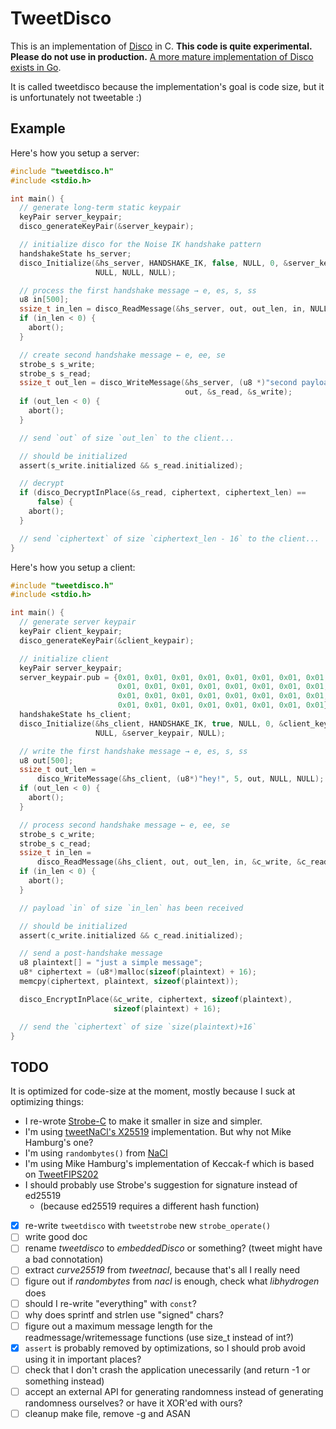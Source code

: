 # TweetDisco

This is an implementation of [Disco](https://www.cryptologie.net/article/432/introducing-disco/) in C. **This code is quite experimental. Please do not use in production.** [A more mature implementation of Disco exists in Go](http://discocrypto.com/#/).

It is called tweetdisco because the implementation's goal is code size, but it is unfortunately not tweetable :)

## Example

Here's how you setup a server:

```c
#include "tweetdisco.h"
#include <stdio.h>

int main() {
  // generate long-term static keypair
  keyPair server_keypair;
  disco_generateKeyPair(&server_keypair);

  // initialize disco for the Noise IK handshake pattern
  handshakeState hs_server;
  disco_Initialize(&hs_server, HANDSHAKE_IK, false, NULL, 0, &server_keypair,
                   NULL, NULL, NULL);

  // process the first handshake message → e, es, s, ss
  u8 in[500];
  ssize_t in_len = disco_ReadMessage(&hs_server, out, out_len, in, NULL, NULL);
  if (in_len < 0) {
    abort();
  }

  // create second handshake message ← e, ee, se
  strobe_s s_write;
  strobe_s s_read;
  ssize_t out_len = disco_WriteMessage(&hs_server, (u8 *)"second payload", 15,
                                       out, &s_read, &s_write);
  if (out_len < 0) {
    abort();
  }

  // send `out` of size `out_len` to the client...

  // should be initialized
  assert(s_write.initialized && s_read.initialized);

  // decrypt
  if (disco_DecryptInPlace(&s_read, ciphertext, ciphertext_len) ==
      false) {
    abort();
  }

  // send `ciphertext` of size `ciphertext_len - 16` to the client...
}
```

Here's how you setup a client:

```c
#include "tweetdisco.h"
#include <stdio.h>

int main() {
  // generate server keypair
  keyPair client_keypair;
  disco_generateKeyPair(&client_keypair);

  // initialize client
  keyPair server_keypair;
  server_keypair.pub = {0x01, 0x01, 0x01, 0x01, 0x01, 0x01, 0x01, 0x01, 0x01,
                        0x01, 0x01, 0x01, 0x01, 0x01, 0x01, 0x01, 0x01, 0x01,
                        0x01, 0x01, 0x01, 0x01, 0x01, 0x01, 0x01, 0x01, 0x01,
                        0x01, 0x01, 0x01, 0x01, 0x01, 0x01, 0x01, 0x01};
  handshakeState hs_client;
  disco_Initialize(&hs_client, HANDSHAKE_IK, true, NULL, 0, &client_keypair,
                   NULL, &server_keypair, NULL);

  // write the first handshake message → e, es, s, ss
  u8 out[500];
  ssize_t out_len =
      disco_WriteMessage(&hs_client, (u8*)"hey!", 5, out, NULL, NULL);
  if (out_len < 0) {
    abort();
  }

  // process second handshake message ← e, ee, se
  strobe_s c_write;
  strobe_s c_read;
  ssize_t in_len =
      disco_ReadMessage(&hs_client, out, out_len, in, &c_write, &c_read);
  if (in_len < 0) {
    abort();
  }

  // payload `in` of size `in_len` has been received

  // should be initialized
  assert(c_write.initialized && c_read.initialized);

  // send a post-handshake message
  u8 plaintext[] = "just a simple message";
  u8* ciphertext = (u8*)malloc(sizeof(plaintext) + 16);
  memcpy(ciphertext, plaintext, sizeof(plaintext));

  disco_EncryptInPlace(&c_write, ciphertext, sizeof(plaintext),
                       sizeof(plaintext) + 16);

  // send the `ciphertext` of size `size(plaintext)+16`
}
```

## TODO

It is optimized for code-size at the moment, mostly because I suck at optimizing things:

* I re-wrote [Strobe-C]() to make it smaller in size and simpler.
* I'm using [tweetNaCl's X25519]() implementation. But why not Mike Hamburg's one?
* I'm using `randombytes()` from [NaCl]()
* I'm using Mike Hamburg's implementation of Keccak-f which is based on [TweetFIPS202]()
* I should probably use Strobe's suggestion for signature instead of ed25519
    - (because ed25519 requires a different hash function)

- [x] re-write `tweetdisco` with `tweetstrobe` new `strobe_operate()`
- [ ] write good doc
- [ ] rename *tweetdisco* to *embeddedDisco* or something? (tweet might have a bad connotation)
- [ ] extract *curve25519* from *tweetnacl*, because that's all I really need 
- [ ] figure out if *randombytes* from *nacl* is enough, check what *libhydrogen* does
- [ ] should I re-write "everything" with `const`?
- [ ] why does sprintf and strlen use "signed" chars?
- [ ] figure out a maximum message length for the readmessage/writemessage functions (use size_t instead of int?)
- [x] `assert` is probably removed by optimizations, so I should prob avoid using it in important places?
- [ ] check that I don't crash the application unecessarily (and return -1 or something instead)
- [ ] accept an external API for generating randomness instead of generating randomness ourselves? or have it XOR'ed with ours?
- [ ] cleanup make file, remove -g and ASAN
